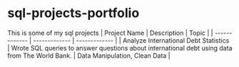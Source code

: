 # sql-projects-portfolio
This is some of my sql projects 
| Project Name  | Description   |  Topic        |
| ------------- | ------------- | ------------- |
| Analyze International Debt Statistics  |  Wrote SQL queries to answer questions about international debt using data from The World Bank. | Data Manipulation, Clean Data  |        

